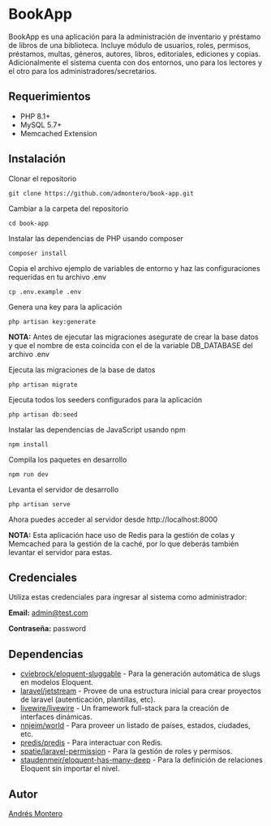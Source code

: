 # BookApp

BookApp es una aplicación para la administración de inventario y préstamo de libros de una biblioteca. Incluye módulo de usuarios, roles, permisos, préstamos, multas, géneros, autores, libros, editoriales, ediciones y copias. Adicionalmente el sistema cuenta con dos entornos, uno para los lectores y el otro para los administradores/secretarios.

## Requerimientos
- PHP 8.1+
- MySQL 5.7+
- Memcached Extension

## Instalación

Clonar el repositorio

    git clone https://github.com/admontero/book-app.git

Cambiar a la carpeta del repositorio

    cd book-app

Instalar las dependencias de PHP usando composer

    composer install

Copia el archivo ejemplo de variables de entorno y haz las configuraciones requeridas en tu archivo .env

    cp .env.example .env

Genera una key para la aplicación

    php artisan key:generate

**NOTA:** Antes de ejecutar las migraciones asegurate de crear la base datos y que el nombre de esta coincida con el de la variable DB_DATABASE del archivo .env

Ejecuta las migraciones de la base de datos

    php artisan migrate

Ejecuta todos los seeders configurados para la aplicación

    php artisan db:seed

Instalar las dependencias de JavaScript usando npm

    npm install

Compila los paquetes en desarrollo

    npm run dev

Levanta el servidor de desarrollo

    php artisan serve

Ahora puedes acceder al servidor desde http://localhost:8000

**NOTA:** Esta aplicación hace uso de Redis para la gestión de colas y Memcached para la gestión de la caché, por lo que deberás también levantar el servidor para estas.

## Credenciales

Utiliza estas credenciales para ingresar al sistema como administrador:

**Email:** admin@test.com

**Contraseña:** password

## Dependencias

- [cviebrock/eloquent-sluggable](https://github.com/cviebrock/eloquent-sluggable) - Para la generación automática de slugs en modelos Eloquent.
- [laravel/jetstream](https://github.com/laravel/jetstream) - Provee de una estructura inicial para crear proyectos de laravel (autenticación, plantillas, etc).
- [livewire/livewire](https://github.com/livewire/livewire) - Un framework full-stack para la creación de interfaces dinámicas.
- [nnjeim/world](https://github.com/nnjeim/world) - Para proveer un listado de países, estados, ciudades, etc.
- [predis/predis](https://github.com/predis/predis) - Para interactuar con Redis.
- [spatie/laravel-permission](https://github.com/spatie/laravel-permission) - Para la gestión de roles y permisos.
- [staudenmeir/eloquent-has-many-deep](https://github.com/staudenmeir/eloquent-has-many-deep) - Para la definición de relaciones Eloquent sin importar el nivel.

## Autor

[Andrés Montero](https://github.com/admontero)
